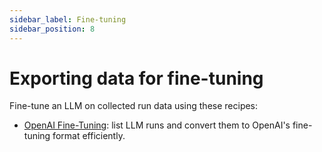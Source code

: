 ```yaml
---
sidebar_label: Fine-tuning
sidebar_position: 8 
---
```

# Exporting data for fine-tuning

Fine-tune an LLM on collected run data using these recipes:

- [OpenAI Fine-Tuning](./export-to-openai/fine-tuning-on-chat-runs.ipynb): list LLM runs and convert them to OpenAI's fine-tuning format efficiently.